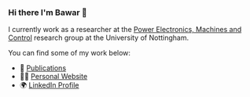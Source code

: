 ### Hi there I'm Bawar 👋

I currently work as a researcher at the [Power Electronics, Machines and Control](https://www.nottingham.ac.uk/research/groups/pemc/home.aspx) research group at the University of Nottingham.

You can find some of my work below:
- 📜 [Publications](https://scholar.google.com/citations?user=hE_ZcYwAAAAJ)
- 🧔🏻 [Personal Website](https://www.bawar.co.uk/)
- 🌍 [LinkedIn Profile](https://www.linkedin.com/in/bawar-jalal/)
